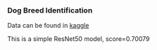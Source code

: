 ### Dog Breed Identification

Data can be found in [kaggle](https://www.kaggle.com/c/dog-breed-identification/)

This is a simple ResNet50 model, score=0.70079